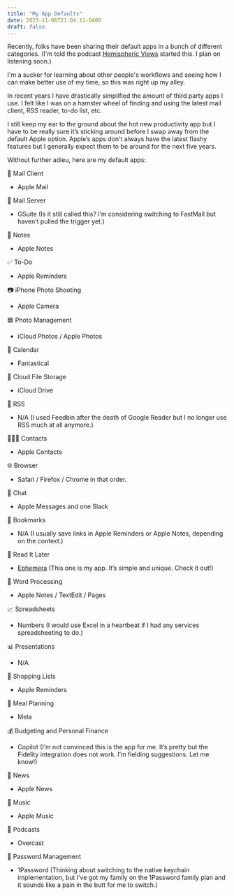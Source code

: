 ```yaml
---
title: "My App Defaults"
date: 2023-11-06T21:04:11-0400
draft: false
---
```

Recently, folks have been sharing their default apps in a bunch of different categories. (I'm told the podcast [Hemispheric Views](https://hemisphericviews.com/) started this. I plan on listening soon.)

I'm a sucker for learning about other people's workflows and seeing how I can make better use of my time, so this was right up my alley.

In recent years I have drastically simplified the amount of third party apps I use. I felt like I was on a hamster wheel of finding and using the latest mail client, RSS reader, to-do list, etc. 

I still keep my ear to the ground about the hot new productivity app but I have to be really sure it’s sticking around before I swap away from the default Apple option. Apple’s apps don’t always have the latest flashy features but I generally expect them to be around for the next five years.

Without further adieu, here are my default apps:

📨 Mail Client
* Apple Mail
  
📮 Mail Server
* GSuite (Is it still called this? I’m considering switching to FastMail but haven’t pulled the trigger yet.)
 
📝 Notes
* Apple Notes

✅ To-Do
* Apple Reminders
 
📷 iPhone Photo Shooting
* Apple Camera
 
🟦 Photo Management
* iCloud Photos / Apple Photos

📆 Calendar
* Fantastical
 
📁 Cloud File Storage
* iCloud Drive
 
📖 RSS
* N/A (I used Feedbin after the death of Google Reader but I no longer use RSS much at all anymore.)
 
🙍🏻‍♂️ Contacts
* Apple Contacts
 
🌐 Browser
* Safari / Firefox / Chrome in that order.

💬 Chat
* Apple Messages and one Slack
 
🔖 Bookmarks
* N/A (I usually save links in Apple Reminders or Apple Notes, depending on the context.)
 
📑 Read It Later
* [Ephemera](https://deadpan.io/ephemera) (This one is my app. It’s simple and unique. Check it out!)
 
📜 Word Processing
* Apple Notes / TextEdit / Pages
 
📈 Spreadsheets
* Numbers (I would use Excel in a heartbeat if I had any services spreadsheeting to do.)
 
📊 Presentations
* N/A
 
🛒 Shopping Lists
* Apple Reminders
 
🍴 Meal Planning
* Mela
 
💰 Budgeting and Personal Finance
* Copilot (I’m not convinced this is the app for me. It’s pretty but the Fidelity integration does not work. I’m fielding suggestions. Let me know!)
 
📰 News
* Apple News
 
🎵 Music
* Apple Music
 
🎤 Podcasts
* Overcast
 
🔐 Password Management
* 1Password (Thinking about switching to the native keychain implementation, but I’ve got my family on the 1Password family plan and it sounds like a pain in the butt for me to switch.)
